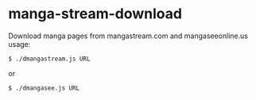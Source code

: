 # manga-stream-download
Download manga pages from mangastream.com and mangaseeonline.us
usage:
```
$ ./dmangastream.js URL
```
or
```
$ ./dmangasee.js URL
```

